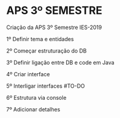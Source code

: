 # APS 3º SEMESTRE

Criação da APS 3º Semestre IES-2019

1º Definir tema e entidades

2º Começar estruturação do DB

3º Definir ligação entre DB e code em Java

4º Criar interface 

5º Interligar interfaces #TO-DO

6º Estrutura via console

7º Adicionar detalhes
